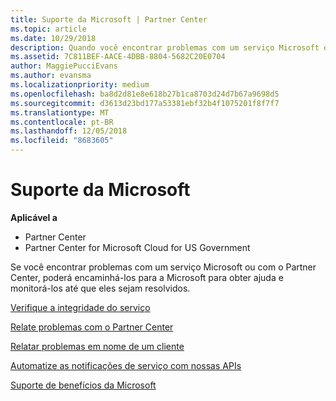 ```yaml
---
title: Suporte da Microsoft | Partner Center
ms.topic: article
ms.date: 10/29/2018
description: Quando você encontrar problemas com um serviço Microsoft ou com o Partner Center, poderá encaminhá-los para a Microsoft para obter ajuda e monitorar os problemas até que eles sejam resolvidos.
ms.assetid: 7C811BEF-AACE-4DBB-8804-5682C20E0704
author: MaggiePucciEvans
ms.author: evansma
ms.localizationpriority: medium
ms.openlocfilehash: ba8d2d81e8e618b27b1ca8703d24d7b67a9698d5
ms.sourcegitcommit: d3613d23bd177a53381ebf32b4f1075201f8f7f7
ms.translationtype: MT
ms.contentlocale: pt-BR
ms.lasthandoff: 12/05/2018
ms.locfileid: "8683605"
---
```

# <a name="support-from-microsoft"></a>Suporte da Microsoft

**Aplicável a**

-  Partner Center
-  Partner Center for Microsoft Cloud for US Government


Se você encontrar problemas com um serviço Microsoft ou com o Partner Center, poderá encaminhá-los para a Microsoft para obter ajuda e monitorá-los até que eles sejam resolvidos.

[Verifique a integridade do serviço](check-service-health.md)

[Relate problemas com o Partner Center](report-problems-with-partner-center.md)

[Relatar problemas em nome de um cliente](report-problems-on-behalf-of-a-customer.md)

[Automatize as notificações de serviço com nossas APIs](get-automated-service-notifications-with-our-apis.md)

[Suporte de benefícios da Microsoft](https://partner.microsoft.com/support/contact-support)

 

 



